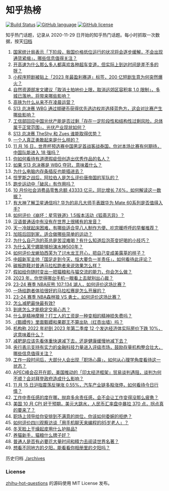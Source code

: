 # 知乎热榜
[![Build Status](https://github.com/ToWeLong/zhihu-hot-questions/workflows/CI/badge.svg)](https://github.com/ToWeLong/zhihu-hot-questions/actions)
[![GitHub language](https://img.shields.io/badge/language-golang-orange.svg)](https://golang.org/)
[![GitHub license](https://img.shields.io/github/license/ToWeLong/zhihu-hot-questions)](https://github.com/ToWeLong/zhihu-hot-questions/blob/main/LICENSE)

知乎热门话题，记录从 2020-11-29 日开始的知乎热门话题。每小时抓取一次数据，按天[归档](./archives)

<!-- BEGIN -->

1. [国家统计局表示「下阶段，我国价格低位运行的状况将会逐步缓解，不会出现通货紧缩」，哪些信息值得关注？](https://www.zhihu.com/question/630265236)
1. [开高速为什么那么多人都喜欢各种超车变道，但实际上到达时间是差不多的呀？](https://www.zhihu.com/question/629080147)
1. [小程序短剧被贴上「2023 年最盈利赛道」标签，200 亿短剧生意为何突然爆火？](https://www.zhihu.com/question/630121953)
1. [自然资源部发文建议「取消土拍地价上限，取消远郊区容积率 1.0 限制」，多城已落地，将带来哪些影响？](https://www.zhihu.com/question/626502271)
1. [高铁为什么从来不在凌晨运营？](https://www.zhihu.com/question/629621988)
1. [S13 总决赛 WBG 通过掷硬币获得优先选边权并选择蓝色方，这会对比赛产生哪些影响？](https://www.zhihu.com/question/630295129)
1. [工信部回应中国光伏产能是否过剩「存在一定阶段性和结构性过剩风险，总体属于正常范围」，光伏产业现状如何？](https://www.zhihu.com/question/630284209)
1. [S13 总决赛 TheShy 和 Zues 谁能取得优势？](https://www.zhihu.com/question/629945681)
1. [一个人真正勇敢起来是什么样的？](https://www.zhihu.com/question/380862872)
1. [11 月 16 日，世界杯预选赛中国男足首战客战泰国，你对本场比赛有何期待，中国队能进入 18 强吗？](https://www.zhihu.com/question/630291236)
1. [你如何看待有道德瑕疵但创造出优秀作品的名人？](https://www.zhihu.com/question/629455221)
1. [如果 S13 总决赛是 WBG 夺冠，意味着什么？](https://www.zhihu.com/question/629945614)
1. [为什么电脑内存条插反也能插进去？](https://www.zhihu.com/question/629407173)
1. [怛罗斯之战后，阿拉伯人是怎么评价唐帝国的军队的？](https://www.zhihu.com/question/23314779)
1. [跑步运动中「破风」有作用吗？](https://www.zhihu.com/question/354272585)
1. [10 月份社会消费品零售总额 43333 亿元，同比增长 7.6%，如何解读这一数据？](https://www.zhihu.com/question/630261110)
1. [有大神了解卫星通信吗? 华为的非凡大师手表跟华为 Mate 60系列是否值得入手?](https://www.zhihu.com/question/630288639)
1. [如何评价《崩坏：星穹铁道》1.5版本活动《狐斋志异》？](https://www.zhihu.com/question/630281668)
1. [汉语普通话中有没有在世界上很稀有的发音？](https://www.zhihu.com/question/429446748)
1. [天一冷就起床困难，有哪些适合早八人制作方便、吃完暖呼呼的早餐推荐？](https://www.zhihu.com/question/629258154)
1. [加班后回到家，适合做哪些简单的运动？](https://www.zhihu.com/question/630059675)
1. [为什么自己泡的茶总是苦涩难喝？有什么知道后泡茶变好喝的小技巧？](https://www.zhihu.com/question/629711480)
1. [为什么芙宁娜能够扮演水神500年？](https://www.zhihu.com/question/629863679)
1. [如何评价龙蜥珀西芙为了讨水龙王开心，把自己变成美露莘的样子？](https://www.zhihu.com/question/630122010)
1. [中超新军主帅「国足走到今天，恒大要负一半责任」，如何看待此评论？](https://www.zhihu.com/question/630162623)
1. [碳板跑鞋对普通马拉松跑者来说效果怎么样？](https://www.zhihu.com/question/629323889)
1. [假如给你随时变出一把猫粮和与猫交流的能力，你会怎么做？](https://www.zhihu.com/question/626548962)
1. [2023 年，你觉得哪台手机一眼看上去就别出心裁？](https://www.zhihu.com/question/630148024)
1. [23-24 赛季 NBA灰熊 107:134 湖人，如何评价这场比赛？](https://www.zhihu.com/question/630267024)
1. [一场给跑者体验很好的马拉松赛是怎么开展的？](https://www.zhihu.com/question/629063101)
1. [23-24 赛季 NBA森林狼 VS 勇士，如何评价这场比赛？](https://www.zhihu.com/question/630264182)
1. [怎么减肥最快最有效?](https://www.zhihu.com/question/630043795)
1. [到底怎么才能稳定交易心态？](https://www.zhihu.com/question/617811362)
1. [什么是精神摩擦？打工人的工资是一种变相的精神损失费吗？](https://www.zhihu.com/question/630175273)
1. [《甄嬛传》里面甄嬛和果郡王不算出轨（红杏出墙）吗？](https://www.zhihu.com/question/629596433)
1. [机构称 2022 年初到 2023 年第二季度 12 个发达经济体实际房价下跌 10%，这意味着什么？](https://www.zhihu.com/question/630158209)
1. [减肥是应该先看体重快速减下去，还是健康缓慢地减下去？](https://www.zhihu.com/question/629553777)
1. [央行表示支持有实力的金融科技力量进入评级市场，鼓励存量机构整合壮大，哪些信息值得关注？](https://www.zhihu.com/question/630193459)
1. [工作一段时间后，大部分人会出现「职场心霾」，如何从心理学角度看待这一状态？](https://www.zhihu.com/question/630020658)
1. [APEC峰会召开在即，美国推动的「印太经济框架」贸易谈判遇阻，谈判为何不顺？会对拜登政府造成什么影响？](https://www.zhihu.com/question/630155166)
1. [11 月 15 日沪指震荡反弹涨 0.55%，汽车产业链多股涨停，如何看待今日行情？](https://www.zhihu.com/question/630258311)
1. [工作中责任感的度在哪，抛弃多余责任感，会不会让工作变得没那么疲惫？](https://www.zhihu.com/question/630020747)
1. [美国 10 月 CPI 好于预期，美元大跳水，人民币汇率盘中暴拉 370 点，拐点真的要来了？](https://www.zhihu.com/question/630256615)
1. [职场上领导给你安排到不满意的岗位，你该如何委婉的拒绝？](https://www.zhihu.com/question/629807563)
1. [如何评价四川观察访谈「用手机聊天来编程的85岁老人」？](https://www.zhihu.com/question/630267717)
1. [冬天脸上干燥起皮用什么护肤品?](https://www.zhihu.com/question/626448636)
1. [养猫新手，猫粮什么牌子好？](https://www.zhihu.com/question/629563606)
1. [普通人是否有必要花大量时间和精力去阅读世界名著？](https://www.zhihu.com/question/629937375)
1. [想看不同地方的夕阳，能看看你相册里的夕阳吗？](https://www.zhihu.com/question/630028819)

<!-- END -->

历史归档 [./archives](./archives)


### License
[zhihu-hot-questions](https://github.com/towelong/zhihu-hot-questions) 的源码使用 MIT License 发布。